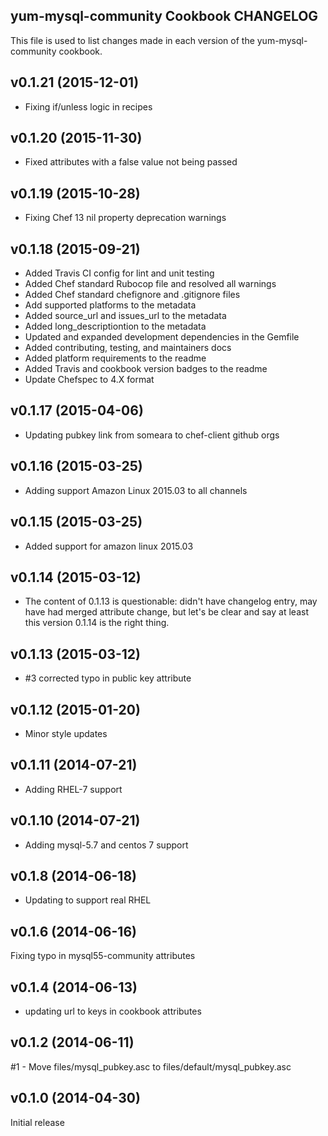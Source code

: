 yum-mysql-community Cookbook CHANGELOG
---------------------------------------
This file is used to list changes made in each version of the yum-mysql-community cookbook.

v0.1.21 (2015-12-01)
--------------------
- Fixing if/unless logic in recipes

v0.1.20 (2015-11-30)
--------------------
- Fixed attributes with a false value not being passed

v0.1.19 (2015-10-28)
--------------------
- Fixing Chef 13 nil property deprecation warnings

v0.1.18 (2015-09-21)
--------------------
- Added Travis CI config for lint and unit testing
- Added Chef standard Rubocop file and resolved all warnings
- Added Chef standard chefignore and .gitignore files
- Add supported platforms to the metadata
- Added source_url and issues_url to the metadata
- Added long_descriptiontion to the metadata
- Updated and expanded development dependencies in the Gemfile
- Added contributing, testing, and maintainers docs
- Added platform requirements to the readme
- Added Travis and cookbook version badges to the readme
- Update Chefspec to 4.X format

v0.1.17 (2015-04-06)
--------------------
- Updating pubkey link from someara to chef-client github orgs

v0.1.16 (2015-03-25)
--------------------
- Adding support Amazon Linux 2015.03 to all channels

v0.1.15 (2015-03-25)
--------------------
- Added support for amazon linux 2015.03

v0.1.14 (2015-03-12)
--------------------
- The content of 0.1.13 is questionable: didn't have changelog entry, may have had merged attribute change, but let's be clear and say at least this version 0.1.14 is the right thing.

v0.1.13 (2015-03-12)
--------------------
- #3 corrected typo in public key attribute

v0.1.12 (2015-01-20)
--------------------
- Minor style updates

v0.1.11 (2014-07-21)
--------------------
- Adding RHEL-7 support

v0.1.10 (2014-07-21)
--------------------
- Adding mysql-5.7 and centos 7 support

v0.1.8 (2014-06-18)
-------------------
- Updating to support real RHEL

v0.1.6 (2014-06-16)
-------------------
Fixing typo in mysql55-community attributes

v0.1.4 (2014-06-13)
-------------------
- updating url to keys in cookbook attributes

v0.1.2 (2014-06-11)
-------------------
#1 - Move files/mysql_pubkey.asc to files/default/mysql_pubkey.asc

v0.1.0 (2014-04-30)
-------------------
Initial release

